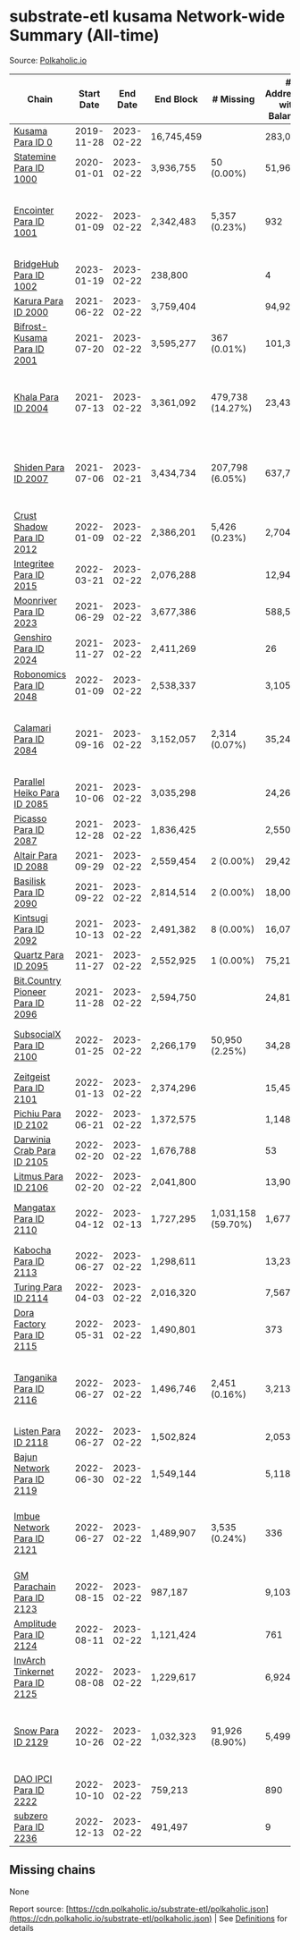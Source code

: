 # substrate-etl kusama Network-wide Summary (All-time)

Source: [Polkaholic.io](https://polkaholic.io)


| Chain            | Start Date | End Date | End Block | # Missing | # Addresses with Balances | Crawling Status |
| ---------------- | ---------- | ---------| --------- | --------- | ------------------------- | --------------- |
| [Kusama Para ID 0](/kusama/0-kusama) | 2019-11-28 | 2023-02-22 | 16,745,459 |   | 283,026 |  |
| [Statemine Para ID 1000](/kusama/1000-statemine) | 2020-01-01 | 2023-02-22 | 3,936,755 | 50 (0.00%) | 51,965 |  |
| [Encointer Para ID 1001](/kusama/1001-encointer) | 2022-01-09 | 2023-02-22 | 2,342,483 | 5,357 (0.23%) | 932 | Only partial index available: Old Decoding issues |
| [BridgeHub Para ID 1002](/kusama/1002-bridgehub) | 2023-01-19 | 2023-02-22 | 238,800 |   | 4 |  |
| [Karura Para ID 2000](/kusama/2000-karura) | 2021-06-22 | 2023-02-22 | 3,759,404 |   | 94,927 |  |
| [Bifrost-Kusama Para ID 2001](/kusama/2001-bifrost-ksm) | 2021-07-20 | 2023-02-22 | 3,595,277 | 367 (0.01%) | 101,335 |  |
| [Khala Para ID 2004](/kusama/2004-khala) | 2021-07-13 | 2023-02-22 | 3,361,092 | 479,738 (14.27%) | 23,430 | Only partial index available: Old Decoding issues |
| [Shiden Para ID 2007](/kusama/2007-shiden) | 2021-07-06 | 2023-02-21 | 3,434,734 | 207,798 (6.05%) | 637,702 | Only partial index available: Old Decoding issues |
| [Crust Shadow Para ID 2012](/kusama/2012-shadow) | 2022-01-09 | 2023-02-22 | 2,386,201 | 5,426 (0.23%) | 2,704 |  |
| [Integritee Para ID 2015](/kusama/2015-integritee) | 2022-03-21 | 2023-02-22 | 2,076,288 |   | 12,944 |  |
| [Moonriver Para ID 2023](/kusama/2023-moonriver) | 2021-06-29 | 2023-02-22 | 3,677,386 |   | 588,507 |  |
| [Genshiro Para ID 2024](/kusama/2024-genshiro) | 2021-11-27 | 2023-02-22 | 2,411,269 |   | 26 |  |
| [Robonomics Para ID 2048](/kusama/2048-robonomics) | 2022-01-09 | 2023-02-22 | 2,538,337 |   | 3,105 |  |
| [Calamari Para ID 2084](/kusama/2084-calamari) | 2021-09-16 | 2023-02-22 | 3,152,057 | 2,314 (0.07%) | 35,247 | Only partial index available: Archive node unavailable |
| [Parallel Heiko Para ID 2085](/kusama/2085-parallel-heiko) | 2021-10-06 | 2023-02-22 | 3,035,298 |   | 24,261 |  |
| [Picasso Para ID 2087](/kusama/2087-picasso) | 2021-12-28 | 2023-02-22 | 1,836,425 |   | 2,550 |  |
| [Altair Para ID 2088](/kusama/2088-altair) | 2021-09-29 | 2023-02-22 | 2,559,454 | 2 (0.00%) | 29,427 |  |
| [Basilisk Para ID 2090](/kusama/2090-basilisk) | 2021-09-22 | 2023-02-22 | 2,814,514 | 2 (0.00%) | 18,004 |  |
| [Kintsugi Para ID 2092](/kusama/2092-kintsugi) | 2021-10-13 | 2023-02-22 | 2,491,382 | 8 (0.00%) | 16,078 |  |
| [Quartz Para ID 2095](/kusama/2095-quartz) | 2021-11-27 | 2023-02-22 | 2,552,925 | 1 (0.00%) | 75,211 |  |
| [Bit.Country Pioneer Para ID 2096](/kusama/2096-bitcountrypioneer) | 2021-11-28 | 2023-02-22 | 2,594,750 |   | 24,818 |  |
| [SubsocialX Para ID 2100](/kusama/2100-subsocialx) | 2022-01-25 | 2023-02-22 | 2,266,179 | 50,950 (2.25%) | 34,287 | Only partial index available: Onboarding |
| [Zeitgeist Para ID 2101](/kusama/2101-zeitgeist) | 2022-01-13 | 2023-02-22 | 2,374,296 |   | 15,454 |  |
| [Pichiu Para ID 2102](/kusama/2102-pichiu) | 2022-06-21 | 2023-02-22 | 1,372,575 |   | 1,148 |  |
| [Darwinia Crab Para ID 2105](/kusama/2105-crab) | 2022-02-20 | 2023-02-22 | 1,676,788 |   | 53 |  |
| [Litmus Para ID 2106](/kusama/2106-litmus) | 2022-02-20 | 2023-02-22 | 2,041,800 |   | 13,905 |  |
| [Mangatax Para ID 2110](/kusama/2110-mangatax) | 2022-04-12 | 2023-02-13 | 1,727,295 | 1,031,158 (59.70%) | 1,677 | Only partial index available: Onboarding |
| [Kabocha Para ID 2113](/kusama/2113-kabocha) | 2022-06-27 | 2023-02-22 | 1,298,611 |   | 13,236 |  |
| [Turing Para ID 2114](/kusama/2114-turing) | 2022-04-03 | 2023-02-22 | 2,016,320 |   | 7,567 |  |
| [Dora Factory Para ID 2115](/kusama/2115-dorafactory) | 2022-05-31 | 2023-02-22 | 1,490,801 |   | 373 |  |
| [Tanganika Para ID 2116](/kusama/2116-tanganika) | 2022-06-27 | 2023-02-22 | 1,496,746 | 2,451 (0.16%) | 3,213 | Only partial index available: Archive node unavailable |
| [Listen Para ID 2118](/kusama/2118-listen) | 2022-06-27 | 2023-02-22 | 1,502,824 |   | 2,053 |  |
| [Bajun Network Para ID 2119](/kusama/2119-bajun) | 2022-06-30 | 2023-02-22 | 1,549,144 |   | 5,118 |  |
| [Imbue Network Para ID 2121](/kusama/2121-imbue) | 2022-06-27 | 2023-02-22 | 1,489,907 | 3,535 (0.24%) | 336 | Only partial index available: Archive node unavailable |
| [GM Parachain Para ID 2123](/kusama/2123-gm) | 2022-08-15 | 2023-02-22 | 987,187 |   | 9,103 |  |
| [Amplitude Para ID 2124](/kusama/2124-amplitude) | 2022-08-11 | 2023-02-22 | 1,121,424 |   | 761 |  |
| [InvArch Tinkernet Para ID 2125](/kusama/2125-tinkernet) | 2022-08-08 | 2023-02-22 | 1,229,617 |   | 6,924 |  |
| [Snow Para ID 2129](/kusama/2129-snow) | 2022-10-26 | 2023-02-22 | 1,032,323 | 91,926 (8.90%) | 5,499 | Only partial index available: Archive node unavailable |
| [DAO IPCI Para ID 2222](/kusama/2222-daoipci) | 2022-10-10 | 2023-02-22 | 759,213 |   | 890 |  |
| [subzero Para ID 2236](/kusama/2236-subzero) | 2022-12-13 | 2023-02-22 | 491,497 |   | 9 |  |

## Missing chains


None

Report source: [https://cdn.polkaholic.io/substrate-etl/polkaholic.json](https://cdn.polkaholic.io/substrate-etl/polkaholic.json) | See [Definitions](/DEFINITIONS.md) for details
